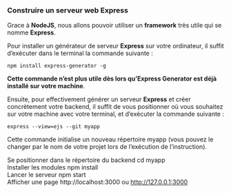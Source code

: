 ### Construire un serveur web Express


Grace à **NodeJS**, nous allons pouvoir utiliser un **framework** très utile qui se nomme **Express**.

Pour installer un générateur de serveur **Express** sur votre ordinateur, il suffit d’exécuter dans le terminal la commande suivante :  

    npm install express-generator -g    

**Cette commande n’est plus utile dès lors qu’Express Generator est déjà installé sur votre machine**.

Ensuite, pour effectivement générer un serveur **Express** et créer concrètement votre backend, il suffit de vous positionner où vous souhaitez sur votre machine avec votre terminal, et d’exécuter la commande suivante :

    express --view=ejs --git myapp    

Cette commande initialise un nouveau répertoire myapp (vous pouvez le changer par le nom de votre projet lors de l’exécution de l’instruction).



Se positionner dans le répertoire du backend
    cd myapp    
Installer les modules
    npm install    
Lancer le serveur
    npm start    
Afficher une page
http://localhost:3000 ou http://127.0.0.1:3000
